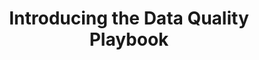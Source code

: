---
layout: page
title: Introducing the Data Quality Playbook
type: fdt
filler: The playbook format is designed to assist federal agencies in the development of Data Quality Plans in support of the DATA Act implementation.
has_date: 'yes'
coming_soon: 'yes'
---